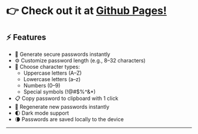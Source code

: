 # 👉 Check out it at [Github Pages!](https://ctrlbandit.github.io/password-manager-pro/)

## ⚡ Features

- 🔑 Generate secure passwords instantly
- ⚙️ Customize password length (e.g., 8–32 characters)
- 🔢 Choose character types:
  - Uppercase letters (A–Z)
  - Lowercase letters (a–z)
  - Numbers (0–9)
  - Special symbols (!@#$%^&\*)
- 📋 Copy password to clipboard with 1 click
- 🔄 Regenerate new passwords instantly
- 🌓 Dark mode support
- 🌘 Passwords are saved locally to the device

---
